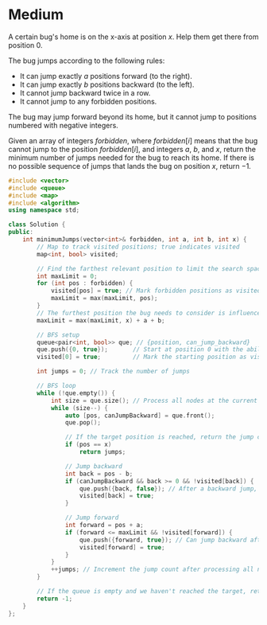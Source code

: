 # Medium

A certain bug's home is on the x-axis at position $x$. Help them get there from position $0$.

The bug jumps according to the following rules:

- It can jump exactly $a$ positions forward (to the right).
- It can jump exactly $b$ positions backward (to the left).
- It cannot jump backward twice in a row.
- It cannot jump to any forbidden positions.

The bug may jump forward beyond its home, but it cannot jump to positions numbered with negative integers.

Given an array of integers $forbidden$, where $forbidden[i]$ means that the bug cannot jump to the position $forbidden[i]$, and integers $a$, $b$, and $x$, return the minimum number of jumps needed for the bug to reach its home. If there is no possible sequence of jumps that lands the bug on position $x$, return $-1$.

```cpp
#include <vector>
#include <queue>
#include <map>
#include <algorithm>
using namespace std;

class Solution {
public:
    int minimumJumps(vector<int>& forbidden, int a, int b, int x) {
        // Map to track visited positions; true indicates visited
        map<int, bool> visited;

        // Find the farthest relevant position to limit the search space
        int maxLimit = 0;
        for (int pos : forbidden) {
            visited[pos] = true; // Mark forbidden positions as visited
            maxLimit = max(maxLimit, pos);
        }
        // The furthest position the bug needs to consider is influenced by max(forbidden) and x
        maxLimit = max(maxLimit, x) + a + b;

        // BFS setup
        queue<pair<int, bool>> que; // {position, can_jump_backward}
        que.push({0, true});       // Start at position 0 with the ability to jump backward
        visited[0] = true;         // Mark the starting position as visited

        int jumps = 0; // Track the number of jumps

        // BFS loop
        while (!que.empty()) {
            int size = que.size(); // Process all nodes at the current depth level
            while (size--) {
                auto [pos, canJumpBackward] = que.front();
                que.pop();

                // If the target position is reached, return the jump count
                if (pos == x) 
                    return jumps;

                // Jump backward
                int back = pos - b;
                if (canJumpBackward && back >= 0 && !visited[back]) {
                    que.push({back, false}); // After a backward jump, can't jump backward again
                    visited[back] = true;
                }

                // Jump forward
                int forward = pos + a;
                if (forward <= maxLimit && !visited[forward]) {
                    que.push({forward, true}); // Can jump backward after a forward jump
                    visited[forward] = true;
                }
            }
            ++jumps; // Increment the jump count after processing all nodes at this level
        }

        // If the queue is empty and we haven't reached the target, return -1
        return -1;
    }
};

```
